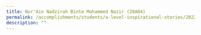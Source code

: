 ```yaml
---
title: Nur'Ain Nadzirah Binte Mohammed Nazir (20A04)
permalink: /accomplishments/students/a-level-inspirational-stories/2022/ain/
description: ""
---
```


